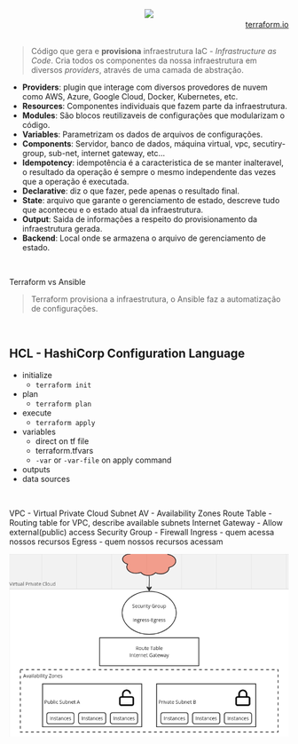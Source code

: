 <div align="center">
<img width="300" src="https://user-images.githubusercontent.com/25181517/183345121-36788a6e-5462-424a-be67-af1ebeda79a2.png" />
</div>

<div align="right">
<a href="https://www.terraform.io/">terraform.io</a>
</div>

<br>

> Código que gera e **provisiona** infraestrutura IaC - *Infrastructure as Code*. Cria todos os componentes da nossa infraestrutura em diversos *providers*, através de uma camada de abstração.

- **Providers**: plugin que interage com diversos provedores de nuvem como AWS, Azure, Google Cloud, Docker, Kubernetes, etc.
- **Resources**: Componentes individuais que fazem parte da infraestrutura.
- **Modules**: São blocos reutilizaveis de configurações  que modularizam o código.
- **Variables**: Parametrizam os dados de arquivos de configurações.
- **Components**: Servidor, banco de dados, máquina virtual, vpc, secutiry-group, sub-net, internet gateway, etc...
- **Idempotency**: idempotência é a caracteristica de se manter inalteravel, o resultado da operação é sempre o mesmo independente das vezes que a operação é executada.
- **Declarative**: diz o que fazer, pede apenas o resultado final.
- **State**: arquivo que garante o gerenciamento de estado, descreve tudo que aconteceu e o estado atual da infraestrutura.
- **Output**: Saida de informações a respeito do provisionamento da infraestrutura gerada.
- **Backend**: Local onde se armazena o arquivo de gerenciamento de estado.

<br> 

Terraform vs Ansible
> Terraform provisiona a infraestrutura, o Ansible faz a automatização de configurações.

<br>

## HCL - HashiCorp Configuration Language

- initialize
  - ``terraform init``
- plan
  - ``terraform plan``
- execute
  - ``terraform apply``
- variables
  - direct on tf file
  - terraform.tfvars
  - ``-var`` or ``-var-file`` on apply command
- outputs
- data sources

<br> 

VPC - Virtual Private Cloud
Subnet
AV - Availability Zones
Route Table - Routing table for VPC, describe available subnets
Internet Gateway - Allow external(public) access
Security Group - Firewall
Ingress - quem acessa nossos recursos
Egress - quem nossos recursos acessam

<div align="center">
  <img width="1000" src="./assets/vpc.png" />
</div>